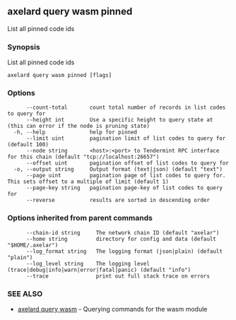 ## axelard query wasm pinned

List all pinned code ids

### Synopsis

List all pinned code ids

```
axelard query wasm pinned [flags]
```

### Options

```
      --count-total       count total number of records in list codes to query for
      --height int        Use a specific height to query state at (this can error if the node is pruning state)
  -h, --help              help for pinned
      --limit uint        pagination limit of list codes to query for (default 100)
      --node string       <host>:<port> to Tendermint RPC interface for this chain (default "tcp://localhost:26657")
      --offset uint       pagination offset of list codes to query for
  -o, --output string     Output format (text|json) (default "text")
      --page uint         pagination page of list codes to query for. This sets offset to a multiple of limit (default 1)
      --page-key string   pagination page-key of list codes to query for
      --reverse           results are sorted in descending order
```

### Options inherited from parent commands

```
      --chain-id string     The network chain ID (default "axelar")
      --home string         directory for config and data (default "$HOME/.axelar")
      --log_format string   The logging format (json|plain) (default "plain")
      --log_level string    The logging level (trace|debug|info|warn|error|fatal|panic) (default "info")
      --trace               print out full stack trace on errors
```

### SEE ALSO

- [axelard query wasm](axelard_query_wasm.md)	 - Querying commands for the wasm module
